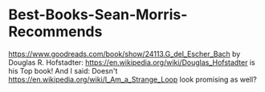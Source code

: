 # Best-Books-Sean-Morris-Recommends
https://www.goodreads.com/book/show/24113.G_del_Escher_Bach by Douglas R. Hofstadter: https://en.wikipedia.org/wiki/Douglas_Hofstadter is his Top book! And I said: Doesn't https://en.wikipedia.org/wiki/I_Am_a_Strange_Loop look promising as well?
